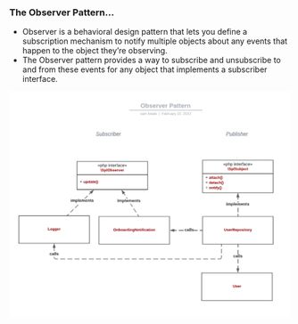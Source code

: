 ### The Observer Pattern...
<ul>
    <li>
    Observer is a behavioral design pattern that lets you define a subscription mechanism to notify multiple objects about any events that happen to the object they’re observing.
    </li>
    <li>
    The Observer pattern provides a way to subscribe and unsubscribe to and from these events for any object that implements a subscriber interface.
    </li>
</ul>

<img src="ObserverPattern-diagram-UML.png" alt="UML here" />